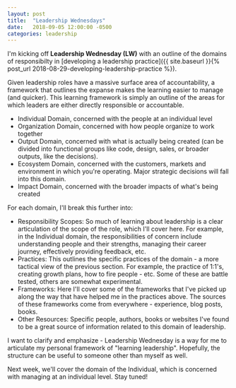 ```yaml
---
layout: post
title:  "Leadership Wednesdays"
date:   2018-09-05 12:00:00 -0500
categories: leadership
---
```


I'm kicking off **Leadership Wednesday (LW)** with an outline of the domains of responsibilty in [developing a leadership practice]({{ site.baseurl }}{% post_url 2018-08-29-developing-leadership-practice %}).

Given leadership roles have a massive surface area of accountability, a framework that outlines the expanse makes the learning easier to manage (and quicker). This learning framework is simply an outline of the areas for which leaders are either directly responsible or accountable.

* Individual Domain, concerned with the people at an individual level 
* Organization Domain, concerned with how people organize to work together
* Output Domain, concerned with what is actually being created (can be divided into functional groups like code, design, sales, or broader outputs, like the decisions). 
* Ecosystem Domain, concerned with the customers, markets and environment in which you're operating. Major strategic decisions will fall into this domain. 
* Impact Domain, concerned with the broader impacts of what's being created

For each domain, I'll break this further into:

* Responsibility Scopes: So much of learning about leadership is a clear articulation of the scope of the role, which I'll cover here. For example, in the Individual domain, the responsibilities of concern include understanding people and their strengths, managing their career journey, effectively providing feedback, etc.
* Practices: This outlines the specific practices of the domain - a more tactical view of the previous section. For example, the practice of 1:1's, creating growth plans, how to fire people - etc. Some of these are battle tested, others are somewhat experimental.
* Frameworks: Here I'll cover some of the frameworks that I've picked up along the way that have helped me in the practices above. The sources of these frameworks come from everywhere - experience, blog posts, books.
* Other Resources: Specific people, authors, books or websites I've found to be a great source of information related to this domain of leadership.

I want to clarify and emphasize - Leadership Wednesday is a way for me to articulate my personal framework of "learning leadership". Hopefully, the structure can be useful to someone other than myself as well. 

Next week, we'll cover the domain of the Individual, which is concerned with managing at an individual level. Stay tuned!